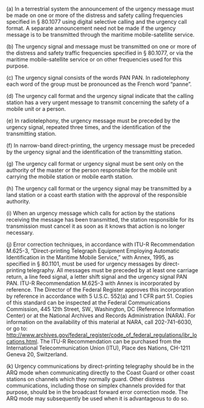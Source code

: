 (a) In a terrestrial system the announcement of the urgency message must be made on one or more of the distress and safety calling frequencies specified in § 80.1077 using digital selective calling and the urgency call format. A separate announcement need not be made if the urgency message is to be transmitted through the maritime mobile-satellite service.

(b) The urgency signal and message must be transmitted on one or more of the distress and safety traffic frequencies specified in § 80.1077, or via the maritime mobile-satellite service or on other frequencies used for this purpose.

(c) The urgency signal consists of the words PAN PAN. In radiotelephony each word of the group must be pronounced as the French word “panne”.

(d) The urgency call format and the urgency signal indicate that the calling station has a very urgent message to transmit concerning the safety of a mobile unit or a person.

(e) In radiotelephony, the urgency message must be preceded by the urgency signal, repeated three times, and the identification of the transmitting station.

(f) In narrow-band direct-printing, the urgency message must be preceded by the urgency signal and the identification of the transmitting station.

(g) The urgency call format or urgency signal must be sent only on the authority of the master or the person responsible for the mobile unit carrying the mobile station or mobile earth station.

(h) The urgency call format or the urgency signal may be transmitted by a land station or a coast earth station with the approval of the responsible authority.

(i) When an urgency message which calls for action by the stations receiving the message has been transmitted, the station responsible for its transmission must cancel it as soon as it knows that action is no longer necessary.

(j) Error correction techniques, in accordance with ITU-R Recommendation M.625-3, “Direct-printing Telegraph Equipment Employing Automatic Identification in the Maritime Mobile Service,” with Annex, 1995, as specified in § 80.1101, must be used for urgency messages by direct-printing telegraphy. All messages must be preceded by at least one carriage return, a line feed signal, a letter shift signal and the urgency signal PAN PAN. ITU-R Recommendation M.625-3 with Annex is incorporated by reference. The Director of the Federal Register approves this incorporation by reference in accordance with 5 U.S.C. 552(a) and 1 CFR part 51. Copies of this standard can be inspected at the Federal Communications Commission, 445 12th Street, SW., Washington, DC (Reference Information Center) or at the National Archives and Records Administration (NARA). For information on the availability of this material at NARA, call 202-741-6030, or go to: http://www.archives.gov/federal_register/code_of_federal_regulations/ibr_locations.html. The ITU-R Recommendation can be purchased from the International Telecommunication Union (ITU), Place des Nations, CH-1211 Geneva 20, Switzerland.

(k) Urgency communications by direct-printing telegraphy should be in the ARQ mode when communicating directly to the Coast Guard or other coast stations on channels which they normally guard. Other distress communications, including those on simplex channels provided for that purpose, should be in the broadcast forward error correction mode. The ARQ mode may subsequently be used when it is advantageous to do so.

